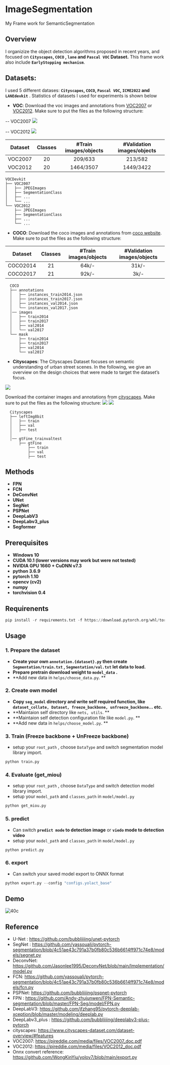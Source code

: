 # ImageSegmentation
My Frame work for SemanticSegmentation
## Overview
I organizize the object detection algorithms proposed in recent years, and focused on **`Cityscapes`, `COCO` , `lane` and `Pascal VOC` Dataset.**
This frame work also include **`EarlyStopping mechanism`**.


## Datasets:

I used 5 different datases: **`Cityscapes`, `COCO`, `Pascal VOC`, `ICME2022` and `LANEdevkit`** . Statistics of datasets I used for experiments is shown below

- **VOC**:
  Download the voc images and annotations from [VOC2007](http://host.robots.ox.ac.uk/pascal/VOC/voc2007) or [VOC2012](http://host.robots.ox.ac.uk/pascal/VOC/voc2012). Make sure to put the files as the following structure:

-- VOC2007
![](https://i.imgur.com/wncA2wC.png)

-- VOC2012
![](https://i.imgur.com/v3AQelB.png)

  
  
| Dataset                | Classes | #Train images/objects | #Validation images/objects |
|------------------------|:---------:|:-----------------------:|:----------------------------:|
| VOC2007                |    20   |      209/633       |          213/582        |
| VOC2012                |    20   |      1464/3507     |         1449/3422       |

  ```
  VOCDevkit
  ├── VOC2007
  │   ├── JPEGImages  
  │   ├── SegmentationClass
  │   ├── ...
  │   └── ...
  └── VOC2012
      ├── JPEGImages  
      ├── SegmentationClass
      ├── ...
      └── ...
  ```
  
- **COCO**:
  Download the coco images and annotations from [coco website](http://cocodataset.org/#download). Make sure to put the files as the following structure:

| Dataset                | Classes | #Train images/objects | #Validation images/objects |
|------------------------|:---------:|:-----------------------:|:----------------------------:|
| COCO2014               |    21   |         64k/-         |            31k/-           |
| COCO2017               |    21   |         92k/-        |             3k/-           |
```
  COCO
  ├── annotations
  │   ├── instances_train2014.json
  │   ├── instances_train2017.json
  │   ├── instances_val2014.json
  │   └── instances_val2017.json
  │── images
  │   ├── train2014
  │   ├── train2017
  │   ├── val2014
  │   └── val2017
  └── mask
      ├── train2014
      ├── train2017
      ├── val2014
      └── val2017
```

- **Cityscapes**:
The Cityscapes Dataset focuses on semantic understanding of urban street scenes. In the following, we give an overview on the design choices that were made to target the dataset’s focus.

![](https://i.imgur.com/Dgi4K9S.png)



  Download the container images and annotations from [cityscapes](https://www.cityscapes-dataset.com/downloads/). Make sure to put the files as the following structure:
 ![](https://i.imgur.com/rRJSIYQ.png)
![](https://i.imgur.com/L3bVJFM.png)  

```
  Cityscapes
  ├── leftImg8bit
  │   ├── train
  │   ├── val
  │   ├── test  
  │     
  │── gtFine_trainvaltest
      ├── gtFine
          ├── train
          ├── val
          ├── test 
```



## Methods
- **FPN**
- **FCN**
- **DeConvNet**
- **UNet**
- **SegNet**
- **PSPNet**
- **DeepLabV3**
- **DeepLabv3_plus**
- **Segformer**

## Prerequisites
* **Windows 10**
* **CUDA 10.1 (lower versions may work but were not tested)**
* **NVIDIA GPU 1660 + CuDNN v7.3**
* **python 3.6.9**
* **pytorch 1.10**
* **opencv (cv2)**
* **numpy**
* **torchvision 0.4**

## Requirenents

```python
pip install -r requirements.txt -f https://download.pytorch.org/whl/torch_stable.html
```

## Usage
### 1. Prepare the dataset
* **Create your own `annotation.{dataset}.py` then create `Segmentation/train.txt` , `Segmentation/val.txt` let data to load.** 
* **Prepare pretrain download weight to `model_data` .** 
* **Add new data in `helps/choose_data.py`. **

### 2. Create own model
* **Copy `seg_model` directory and write self required function, like `dataset_collate, Dataset, freeze_backbone, unfreeze_backbone`... etc.** 
* **Maintaion self directory like `nets, utils`. ** 
* **Maintaion self detection configuration file like `model.py`. ** 
* **Add new data in `helps/choose_model.py`. **

### 3. Train (Freeze backbone + UnFreeze backbone) 
* setup your `root_path` , choose `DataType` and switch segmentation model library import.
```python
python train.py
```

### 4. Evaluate  (get_miou) 
* setup your `root_path` , choose `DataType` and switch detection model library import.
* setup your `model_path` and `classes_path` in `model/model.py`
```python
python get_miou.py
```

### 5. predict
* Can switch **`predict mode` to detection image** or **`viedo` mode to detection video**
* setup your `model_path` and `classes_path` in `model/model.py`
```python
python predict.py
```

### 6. export
* Can switch your saved model export to ONNX format
```python
python export.py --config "configs.yolact_base"
```
## Demo
![40c](https://user-images.githubusercontent.com/24097516/213660591-6d6da80e-c154-40aa-ae5e-4adc5613c35f.jpg)


## Reference
- U-Net :  https://github.com/bubbliiiing/unet-pytorch
- SegNet : https://github.com/yassouali/pytorch-segmentation/blob/4c51ae43c791a37b0fb80c536b6614ff971c74e8/models/segnet.py
- DeconvNet: https://github.com/Jasonlee1995/DeconvNet/blob/main/Implementation/model.py
- FCN: https://github.com/yassouali/pytorch-segmentation/blob/4c51ae43c791a37b0fb80c536b6614ff971c74e8/models/fcn.py
- PSPNet: https://github.com/bubbliiiing/pspnet-pytorch
- FPN : https://github.com/Andy-zhujunwen/FPN-Semantic-segmentation/blob/master/FPN-Seg/model/FPN.py
- DeepLabV3: https://github.com/jfzhang95/pytorch-deeplab-xception/blob/master/modeling/deeplab.py
- DeepLabv3_plus : https://github.com/bubbliiiing/deeplabv3-plus-pytorch
- cityscapes: https://www.cityscapes-dataset.com/dataset-overview/#features
- VOC2007: https://pjreddie.com/media/files/VOC2007_doc.pdf
- VOC2012: https://pjreddie.com/media/files/VOC2012_doc.pdf
- Onnx convert reference: https://github.com/WongKinYiu/yolov7/blob/main/export.py
